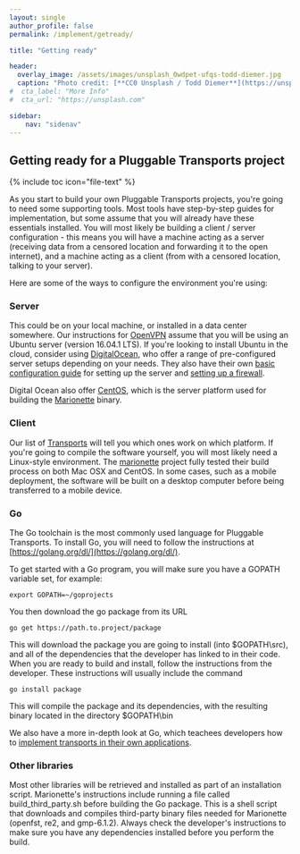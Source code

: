 ```yaml
---
layout: single
author_profile: false
permalink: /implement/getready/

title: "Getting ready"

header:
  overlay_image: /assets/images/unsplash_0wdpet-ufqs-todd-diemer.jpg
  caption: "Photo credit: [**CC0 Unsplash / Todd Diemer**](https://unsplash.com/@todd_diemer)"
#  cta_label: "More Info"
#  cta_url: "https://unsplash.com"

sidebar:
    nav: "sidenav"
---
```

## Getting ready for a Pluggable Transports project

{% include toc icon="file-text" %}

As you start to build your own Pluggable Transports projects, you're going to need some supporting tools. Most tools have step-by-step guides for implementation, but some assume that you will already have these essentials installed. You will most likely be building a client / server configuration - this means you will have a machine acting as a server (receiving data from a censored location and forwarding it to the open internet), and a machine acting as a client (from with a censored location, talking to your server).

Here are some of the ways to configure the environment you're using:

### Server
This could be on your local machine, or installed in a data center somewhere. Our instructions for [OpenVPN](/implement/openvpn) assume that you will be using an Ubuntu server (version 16.04.1 LTS). If you're looking to install Ubuntu in the cloud, consider using [DigitalOcean](https://www.digitalocean.com), who offer a range of pre-configured server setups depending on your needs. They also have their own [basic configuration guide](https://www.digitalocean.com/community/tutorials/initial-server-setup-with-ubuntu-16-04) for setting up the server and [setting up a firewall](https://www.digitalocean.com/community/tutorials/ufw-essentials-common-firewall-rules-and-commands). 

Digital Ocean also offer [CentOS](https://www.digitalocean.com/community/tutorial_series/new-centos-7-server-checklist), which is the server platform used for building the [Marionette](https://github.com/redjack/marionette/blob/master/doc/USER_GUIDE.md) binary.

### Client
Our list of [Transports](/implement) will tell you which ones work on which platform. If you're going to compile the software yourself, you will most likely need a Linux-style environment. The [marionette](https://github.com/redjack/marionette) project fully tested their build process on both Mac OSX and CentOS. In some cases, such as a mobile deployment, the software will be built on a desktop computer before being transferred to a mobile device.

### Go
The Go toolchain is the most commonly used language for Pluggable Transports. To install Go, you will need to follow the instructions at [https://golang.org/dl/](https://golang.org/dl/).

To get started with a Go program, you will make sure you have a GOPATH variable set, for example: 

~~~~~
export GOPATH=~/goprojects
~~~~~

You then download the go package from its URL

~~~~~
go get https://path.to.project/package
~~~~~

This will download the package you are going to install (into $GOPATH\src), and all of the dependencies that the developer has linked to in their code. When you are ready to build and install, follow the instructions from the developer. These instructions will usually include the command

~~~~~
go install package
~~~~~

This will compile the package and its dependencies, with the resulting binary located in the directory $GOPATH\bin

We also have a more in-depth look at Go, which teachees developers how to [implement transports in their own applications](/implement/go).

### Other libraries
Most other libraries will be retrieved and installed as part of an installation script. Marionette's instructions include running a file called build_third_party.sh before building the Go package. This is a shell script that downloads and compiles third-party binary files needed for Marionette (openfst, re2, and gmp-6.1.2). Always check the developer's instructions to make sure you have any dependencies installed before you perform the build.
